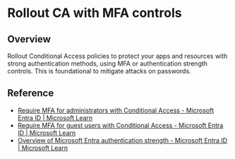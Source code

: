 #  Rollout CA with MFA controls

## Overview

Rollout Conditional Access policies to protect your apps and resources with strong authentication methods, using MFA or authentication strength controls. This is foundational to mitigate attacks on passwords.

## Reference

* [Require MFA for administrators with Conditional Access - Microsoft Entra ID | Microsoft Learn](https://learn.microsoft.com/entra/identity/conditional-access/howto-conditional-access-policy-admin-mfa)
* [Require MFA for guest users with Conditional Access - Microsoft Entra ID | Microsoft Learn](https://learn.microsoft.com/entra/identity/conditional-access/howto-policy-guest-mfa)
* [Overview of Microsoft Entra authentication strength - Microsoft Entra ID | Microsoft Learn](https://learn.microsoft.com/entra/identity/authentication/concept-authentication-strengths)
